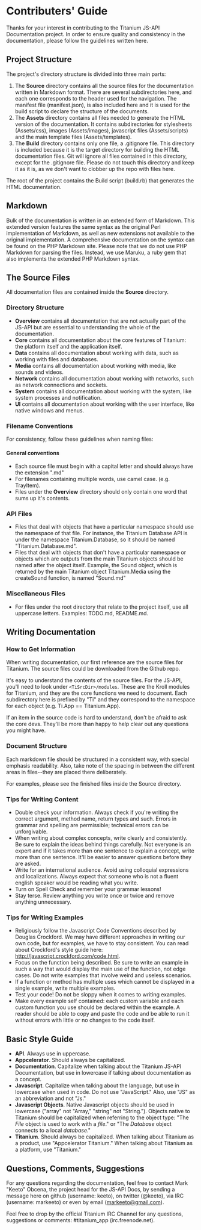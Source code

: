 Contributers' Guide
===================

Thanks for your interest in contributing to the Titanium JS-API Documentation project. In order to ensure quality and consistency in the documentation, please follow the guidelines written here.

Project Structure
-----------------

The project's directory structure is divided into three main parts:

1. The **Source** directory contains all the source files for the documentation written in Markdown format. There are several subdirectories here, and each one corresponds to the header used for the navigation. The manifest file (manifest.json), is also included here and it is used for the build script to declare the structure of the documents.
1. The **Assets** directory contains all files needed to generate the HTML version of the documentation. It contains subdirectories for stylesheets (Assets/css), images (Assets/images), javascript files (Assets/scripts) and the main template files (Assets/templates).
2. The **Build** directory contains only one file, a .gitignore file. This directory is included because it is the target directory for building the HTML documentation files. Git will ignore all files contained in this directory, except for the .gitignore file. Please do not touch this directory and keep it as it is, as we don't want to clobber up the repo with files here.

The root of the project contains the Build script (build.rb) that generates the HTML documentation.



Markdown
--------

Bulk of the documentation is written in an extended form of Markdown. This extended version features the same syntax as the original Perl implementation of Markdown, as well as new extensions not available to the original implementation. A comprehensive documentation on the syntax can be found on the PHP Markdown site. Please note that we do not use PHP Markdown for parsing the files. Instead, we use Maruku, a ruby gem that also implements the extended PHP Markdown syntax.



The Source Files
----------------

All documentation files are contained inside the **Source** directory.

### Directory Structure

- **Overview** contains all documentation that are not actually part of the JS-API but are essential to understanding the whole of the documentation.
- **Core** contains all documentation about the core features of Titanium: the platform itself and the application itself.
- **Data** contains all documentation about working with data, such as working with files and databases.
- **Media** contains all documentation about working with media, like sounds and videos.
- **Network** contains all documentation about working with networks, such as network connections and sockets.
- **System** contains all documentation about working with the system, like system processes and notification.
- **UI** contains all documentation about working with the user interface, like native windows and menus.

### Filename Conventions

For consistency, follow these guidelines when naming files:

#### General conventions

- Each source file must begin with a capital letter and should always have the extension ".md"
- For filenames containing multiple words, use camel case. (e.g. TrayItem).
- Files under the **Overview** directory should only contain one word that sums up it's contents.

### API Files

- Files that deal with objects that have a particular namespace should use the namespace of that file. For instance, the Titanium Database API is under the namespace Titanium.Database, so it should be named "Titanium.Database.md".
- Files that deal with objects that don't have a particular namespace or objects which are outputs from the main Titanium objects should be named after the object itself. Example, the Sound object, which is returned by the main Titanium object Titanium.Media using the createSound function, is named "Sound.md"

### Miscellaneous Files

- For files under the root directory that relate to the project itself, use all uppercase letters. Examples: TODO.md, README.md.



Writing Documentation
---------------------

### How to Get Information

When writing documentation, our first reference are the source files for Titanium. The source files could be downloaded from the Github repo.

It's easy to understand the contents of the source files. For the JS-API, you'll need to look under `<TiSrcDir>/modules`. These are the Kroll modules for Titanium, and they are the core functions we need to document. Each subdirectory here is prefixed by "Ti" and they correspond to the namespace for each object (e.g. Ti.App == Titanium.App).

If an item in the source code is hard to understand, don't be afraid to ask the core devs. They'll be more than happy to help clear out any questions you might have.

### Document Structure

Each markdown file should be structured in a consistent way, with special emphasis readability. Also, take note of the spacing in between the different areas in files--they are placed there deliberately.

For examples, please see the finished files inside the Source directory.

### Tips for Writing Content

- Double check your information. Always check if you're writing the correct argument, method name, return types and such. Errors in grammar and spelling are permissible; technical errors can be unforgivable.
- When writing about complex concepts, write clearly and consistently. Be sure to explain the ideas behind things carefully. Not everyone is an expert and if it takes more than one sentence to explain a concept, write more than one sentence. It'll be easier to answer questions before they are asked.
- Write for an international audience. Avoid using colloquial expressions and localizations. Always expect that someone who is not a fluent english speaker would be reading what you write.
- Turn on Spell Check and remember your grammar lessons!
- Stay terse. Review anything you write once or twice and remove anything unnecessary.

### Tips for Writing Examples

- Religiously follow the Javascript Code Conventions described by Douglas Crockford. We may have different approaches in writing our own code, but for examples, we have to stay consistent. You can read about Crockford's style guide here: http://javascript.crockford.com/code.html.
- Focus on the function being described. Be sure to write an example in such a way that would display the main use of the function, not edge cases. Do not write examples that involve weird and useless scenarios.
- If a function or method has multiple uses which cannot be displayed in a single example, write multiple examples.
- Test your code! Do not be sloppy when it comes to writing examples.
- Make every example self contained: each custom variable and each custom function you use should be declared within the example. A reader should be able to copy and paste the code and be able to run it without errors with little or no changes to the code itself.



Basic Style Guide
-----------------

- **API**. Always use in uppercase.
- **Appcelerator**. Should always be capitalized.
- **Documentation**. Capitalize when talking about the Titanium JS-API Documentation, but use in lowercase if talking about documentation as a concept.
- **Javascript**. Capitalize when talking about the language, but use in lowercase when used in code. Do not use "JavaScript." Also, use "JS" as an abbreviation and not "Js."
- **Javascript Objects**. Native Javascript objects should be used in lowercase ("array" not "Array," "string" not "String."). Objects native to Titanium should be capitalized when referring to the object type: "The *File* object is used to work with a *file*." or "The *Database* object connects to a local *database*."
- **Titanium**. Should always be capitalized. When talking about Titanium as a product, use "Appcelerator Titanium." When talking about Titanium as a platform, use "Titanium."



Questions, Comments, Suggestions
--------------------------------

For any questions regarding the documentation, feel free to contact Mark "Keeto" Obcena, the project head for the JS-API Docs, by sending a message here on github (username: keeto), on twitter (@keeto), via IRC (username: markeeto) or even by email (markeeto@gmail.com).

Feel free to drop by the official Titanium IRC Channel for any questions, suggestions or comments: #titanium_app (irc.freenode.net).
